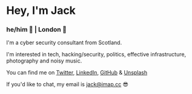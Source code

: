 # Hey, I'm Jack
### he/him 👋 | London 📍

I'm a cyber security consultant from Scotland.

I'm interested in tech, hacking/security, politics, effective infrastructure, photography and noisy music.

You can find me on [Twitter](https://twitter.com/jackal_lol), [LinkedIn](https://linkedin.com/in/jb46), [GitHub](https://github.com/j-ckal) & [Unsplash](https://unsplash.com/@j_ckal)

If you'd like to chat, my email is jack@imap.cc 😎
